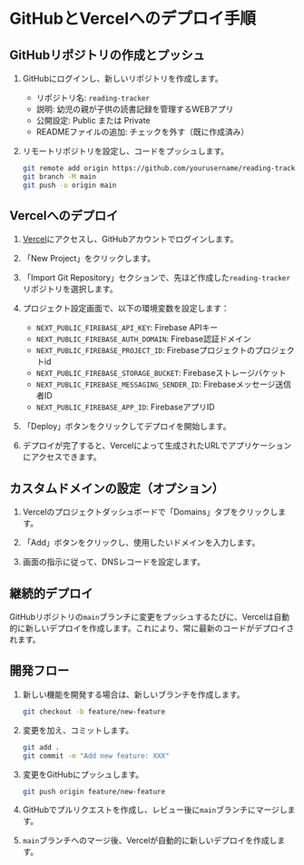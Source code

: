 # GitHubとVercelへのデプロイ手順

## GitHubリポジトリの作成とプッシュ

1. GitHubにログインし、新しいリポジトリを作成します。
   - リポジトリ名: `reading-tracker`
   - 説明: 幼児の親が子供の読書記録を管理するWEBアプリ
   - 公開設定: Public または Private
   - READMEファイルの追加: チェックを外す（既に作成済み）

2. リモートリポジトリを設定し、コードをプッシュします。
   ```bash
   git remote add origin https://github.com/yourusername/reading-tracker.git
   git branch -M main
   git push -u origin main
   ```

## Vercelへのデプロイ

1. [Vercel](https://vercel.com/)にアクセスし、GitHubアカウントでログインします。

2. 「New Project」をクリックします。

3. 「Import Git Repository」セクションで、先ほど作成した`reading-tracker`リポジトリを選択します。

4. プロジェクト設定画面で、以下の環境変数を設定します：
   - `NEXT_PUBLIC_FIREBASE_API_KEY`: Firebase APIキー
   - `NEXT_PUBLIC_FIREBASE_AUTH_DOMAIN`: Firebase認証ドメイン
   - `NEXT_PUBLIC_FIREBASE_PROJECT_ID`: Firebaseプロジェクトのプロジェクトid
   - `NEXT_PUBLIC_FIREBASE_STORAGE_BUCKET`: Firebaseストレージバケット
   - `NEXT_PUBLIC_FIREBASE_MESSAGING_SENDER_ID`: Firebaseメッセージ送信者ID
   - `NEXT_PUBLIC_FIREBASE_APP_ID`: FirebaseアプリID

5. 「Deploy」ボタンをクリックしてデプロイを開始します。

6. デプロイが完了すると、Vercelによって生成されたURLでアプリケーションにアクセスできます。

## カスタムドメインの設定（オプション）

1. Vercelのプロジェクトダッシュボードで「Domains」タブをクリックします。

2. 「Add」ボタンをクリックし、使用したいドメインを入力します。

3. 画面の指示に従って、DNSレコードを設定します。

## 継続的デプロイ

GitHubリポジトリの`main`ブランチに変更をプッシュするたびに、Vercelは自動的に新しいデプロイを作成します。これにより、常に最新のコードがデプロイされます。

## 開発フロー

1. 新しい機能を開発する場合は、新しいブランチを作成します。
   ```bash
   git checkout -b feature/new-feature
   ```

2. 変更を加え、コミットします。
   ```bash
   git add .
   git commit -m "Add new feature: XXX"
   ```

3. 変更をGitHubにプッシュします。
   ```bash
   git push origin feature/new-feature
   ```

4. GitHubでプルリクエストを作成し、レビュー後に`main`ブランチにマージします。

5. `main`ブランチへのマージ後、Vercelが自動的に新しいデプロイを作成します。